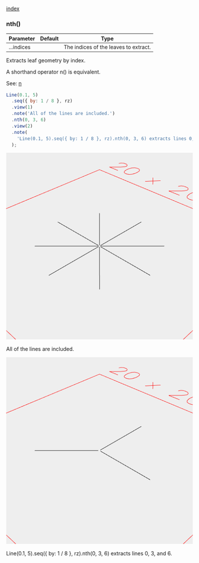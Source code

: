 [index](../../nb/api/index.md)
### nth()
Parameter|Default|Type
---|---|---
...indices||The indices of the leaves to extract.

Extracts leaf geometry by index.

A shorthand operator n() is equivalent.

See: [n](../../nb/api/n.md)

```JavaScript
Line(0.1, 5)
  .seq({ by: 1 / 8 }, rz)
  .view(1)
  .note('All of the lines are included.')
  .nth(0, 3, 6)
  .view(2)
  .note(
    'Line(0.1, 5).seq({ by: 1 / 8 }, rz).nth(0, 3, 6) extracts lines 0, 3, and 6.'
  );
```

![Image](nth.md.0.png)

All of the lines are included.

![Image](nth.md.1.png)

Line(0.1, 5).seq({ by: 1 / 8 }, rz).nth(0, 3, 6) extracts lines 0, 3, and 6.
